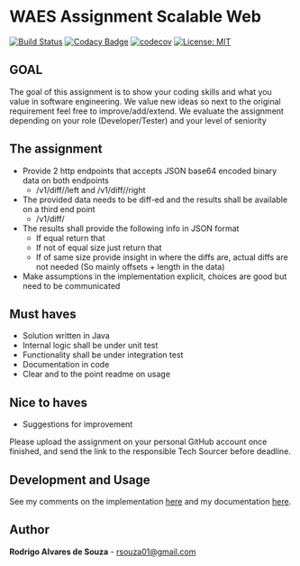 # WAES Assignment Scalable Web 


[![Build Status](https://travis-ci.org/rsouza01/waes-scalable-web.svg?branch=master)](https://travis-ci.org/rsouza01/waes-scalable-web)  [![Codacy Badge](https://api.codacy.com/project/badge/Grade/d100b2c84f834615a0679e6e636817cd)](https://www.codacy.com/app/rsouza01/waes-scalable-web?utm_source=github.com&amp;utm_medium=referral&amp;utm_content=rsouza01/waes-scalable-web&amp;utm_campaign=Badge_Grade)  [![codecov](https://codecov.io/gh/rsouza01/waes-scalable-web/branch/master/graph/badge.svg)](https://codecov.io/gh/rsouza01/waes-scalable-web)  [![License: MIT](https://img.shields.io/badge/License-MIT-yellow.svg)](https://opensource.org/licenses/MIT)

## GOAL

The goal of this assignment is to show your coding skills and what you value in software engineering. We value new ideas so next to the original requirement feel free to improve/add/extend.
We evaluate the assignment depending on your role (Developer/Tester) and your level of seniority

## The assignment

- Provide 2 http endpoints that accepts JSON base64 encoded binary data on both endpoints
	- <host>/v1/diff/<ID>/left and <host>/v1/diff/<ID>/right
- The provided data needs to be diff-ed and the results shall be available on a third end point
	- <host>/v1/diff/<ID>
- The results shall provide the following info in JSON format
	- If equal return that
	- If not of equal size just return that
	- If of same size provide insight in where the diffs are, actual diffs are not needed (So mainly offsets + length in the data)
- Make assumptions in the implementation explicit, choices are good but need to be communicated

## Must haves
- Solution written in Java
- Internal logic shall be under unit test
- Functionality shall be under integration test
- Documentation in code
- Clear and to the point readme on usage

## Nice to haves
- Suggestions for improvement

Please	upload	the	assignment	on	your	personal	GitHub	account	once	finished,	and	send	the	link	to	the	
responsible	Tech Sourcer before	deadline.

## Development and Usage

See my comments on the implementation [here](docs/COMMENTS.md) and my documentation [here](docs/USAGE.md).

## Author

**Rodrigo Alvares de Souza** - [rsouza01@gmail.com](rsouza01@gmail.com)
